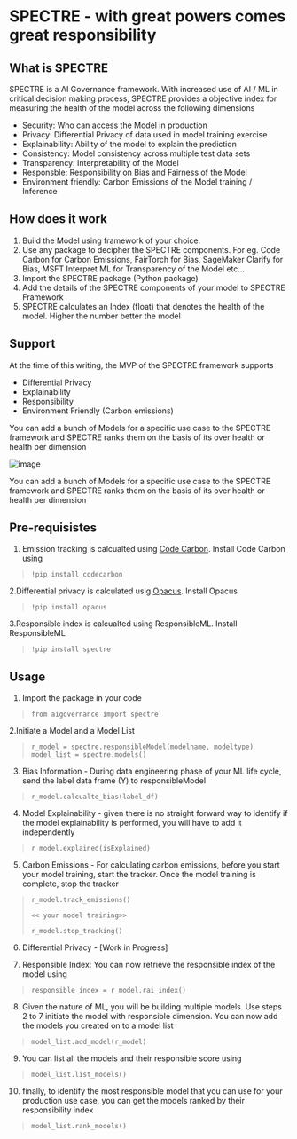 # SPECTRE - with great powers comes great responsibility

## What is SPECTRE

SPECTRE is a AI Governance framework.  With increased use of AI / ML in critical decision making process, SPECTRE provides a objective index for measuring the health of the model across the following dimensions

- Security:  Who can access the Model in production
- Privacy:  Differential Privacy of data used in model training exercise
- Explainability:  Ability of the model to explain the prediction
- Consistency:  Model consistency across multiple test data sets
- Transparency:  Interpretability of the Model
- Responsble: Responsibility on Bias and Fairness of the Model
- Environment friendly:  Carbon Emissions of the Model training / Inference

## How does it work

1.  Build the Model using framework of your choice.  
2.  Use any package to decipher the SPECTRE components.  For eg. Code Carbon for Carbon Emissions, FairTorch for Bias, SageMaker Clarify for Bias, MSFT Interpret ML for Transparency of the Model etc...
4.  Import the SPECTRE package (Python package)
5.  Add the details of the SPECTRE components of your model to SPECTRE Framework
6.  SPECTRE calculates an Index (float) that denotes the health of the model.  Higher the number better the model


## Support

At the time of this writing, the MVP of the SPECTRE framework supports 
- Differential Privacy
- Explainability
- Responsibility 
- Environment Friendly (Carbon emissions)

You can add a bunch of Models for a specific use case to the SPECTRE framework and SPECTRE ranks them on the basis of its over health or health per dimension

![image](https://user-images.githubusercontent.com/7538839/160517464-a716c6d9-bbf3-4255-8710-d090e11abf1a.png)

You can add a bunch of Models for a specific use case to the SPECTRE framework and SPECTRE ranks them on the basis of its over health or health per dimension

## Pre-requisistes

1. Emission tracking is calcualted using [Code Carbon](https://codecarbon.io/).  Install Code Carbon using

>     !pip install codecarbon

2.Differential privacy is calculated usig [Opacus](https://opacus.ai/).  Install Opacus

>     !pip install opacus

3.Responsible index is calcualted using ResponsibleML.  Install ResponsibleML

>     !pip install spectre

## Usage

1. Import the package in your code

>     from aigovernance import spectre

2.Initiate a Model and a Model List

>     r_model = spectre.responsibleModel(modelname, modeltype)
>     model_list = spectre.models()

3. Bias Information - During data engineering phase of your ML life cycle, send the label data frame (Y) to responsibleModel

>     r_model.calcualte_bias(label_df)

4. Model Explainability - given there is no straight forward way to identify if the model explainability is performed, you will have to add it independently

>     r_model.explained(isExplained)

5. Carbon Emissions - For calculating carbon emissions, before you start your model training, start the tracker.  Once the model training is complete, stop the tracker

>     r_model.track_emissions()
> 
>     << your model training>>
> 
>     r_model.stop_tracking()

6. Differential Privacy - [Work in Progress]

7. Responsible Index:  You can now retrieve the responsible index of the model using

>     responsible_index = r_model.rai_index()

8. Given the nature of ML, you will be building multiple models.  Use steps 2 to 7 initiate the model with responsible dimension.  You can now add the models you created on to a model list

>     model_list.add_model(r_model)

9. You can list all the models and their responsible score using 

>     model_list.list_models()

10. finally, to identify the most responsible model that you can use for your production use case, you can get the models ranked by their responsibility index
> 
>     model_list.rank_models()
